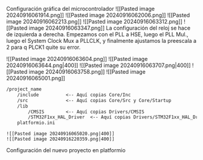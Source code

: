Configuración gráfica del microcontrolador
![[Pasted image 20240916061914.png]]
![[Pasted image 20240916062006.png]]
![[Pasted image 20240916062213.png]]
![[Pasted image 20240916063312.png]]
![[Pasted image 20240916063347.png]]
	La configuración del reloj se hace de izquierda a derecha. Empezamos con el PLL a HSE, luego el PLL Mul., luego el System Clock Mux a PLLCLK, y finalmente ajustamos la preescala a 2 para q PLCK1 quite su error.

![[Pasted image 20240916063604.png]]
![[Pasted image 20240916063644.png|400]]
![[Pasted image 20240916063707.png|400]]
![[Pasted image 20240916063758.png]]
![[Pasted image 20240916065001.png]]
```md
/project_name
    /include          <-- Aquí copias Core/Inc
    /src              <-- Aquí copias Core/Src y Core/Startup
    /lib
        /CMSIS        <-- Aquí copias Drivers/CMSIS
        /STM32F1xx_HAL_Driver  <-- Aquí copias Drivers/STM32F1xx_HAL_Driver
    platformio.ini


```

	![[Pasted image 20240916065020.png|400]]
	![[Pasted image 20240916220359.png|400]]
		

Configuración del nuevo proyecto en platformio